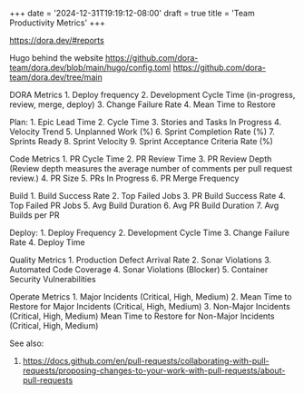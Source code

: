 +++
date = '2024-12-31T19:19:12-08:00'
draft = true
title = 'Team Productivity Metrics'
+++

https://dora.dev/#reports

Hugo behind the website https://github.com/dora-team/dora.dev/blob/main/hugo/config.toml
https://github.com/dora-team/dora.dev/tree/main


DORA Metrics
    1. Deploy frequency
    2. Development Cycle Time (in-progress, review, merge, deploy)
    3. Change Failure Rate
    4. Mean Time to Restore

Plan:
    1. Epic Lead Time
    2. Cycle Time
    3. Stories and Tasks In Progress
    4. Velocity Trend
    5. Unplanned Work (%)
    6. Sprint Completion Rate (%)
    7. Sprints Ready
    8. Sprint Velocity
    9. Sprint Acceptance Criteria Rate (%)

Code Metrics
    1. PR Cycle Time
    2. PR Review Time
    3. PR Review Depth (Review depth measures the average number of comments per pull request review.)
    4. PR Size
    5. PRs In Progress
    6. PR Merge Frequency

Build
    1. Build Success Rate
    2. Top Failed Jobs
    3. PR Build Success Rate
    4. Top Failed PR Jobs
    5. Avg Build Duration
    6. Avg PR Build Duration
    7. Avg Builds per PR

Deploy:
    1. Deploy Frequency
    2. Development Cycle Time
    3. Change Failure Rate
    4. Deploy Time

Quality Metrics
    1. Production Defect Arrival Rate
    2. Sonar Violations
    3. Automated Code Coverage
    4. Sonar Violations (Blocker)
    5. Container Security Vulnerabilities

Operate Metrics
    1. Major Incidents (Critical, High, Medium)
    2. Mean Time to Restore for Major Incidents (Critical, High, Medium)
    3. Non-Major Incidents (Critical, High, Medium)
Mean Time to Restore for Non-Major Incidents (Critical, High, Medium)


See also:
1. https://docs.github.com/en/pull-requests/collaborating-with-pull-requests/proposing-changes-to-your-work-with-pull-requests/about-pull-requests